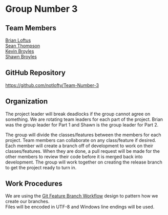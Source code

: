 Group Number 3
==============

Team Members
------------
[Brian Loftus](https://github.com/notlofty)  
[Sean Thompson](https://github.com/sthompson64)  
[Kevin Broyles](https://github.com/KevinBroyles)  
[Shawn Broyles](https://github.com/ShawnBroyles)

GitHub Repository
-----------------
https://github.com/notlofty/Team-Number-3

Organization
------------
The project leader will break deadlocks if the group cannot agree on something. We are rotating team leaders for each part of the project. Brian was the group leader for Part 1 and Shawn is the group leader for Part 2.

The group will divide the classes/features between the members for each project. Team members can collaborate on any class/feature if desired. Each member will create a branch off of development to work on their classes/features. When they are done, a pull request will be made for the other members to review their code before it is merged back into development. The group will work together on creating the release branch to get the project ready to turn in.

Work Procedures
---------------
We are using the [Git Feature Branch Workflow](https://www.atlassian.com/git/tutorials/comparing-workflows/feature-branch-workflow) design to pattern how we create our branches.  
Files will be encoded in UTF-8 and Windows line endings will be used.  

